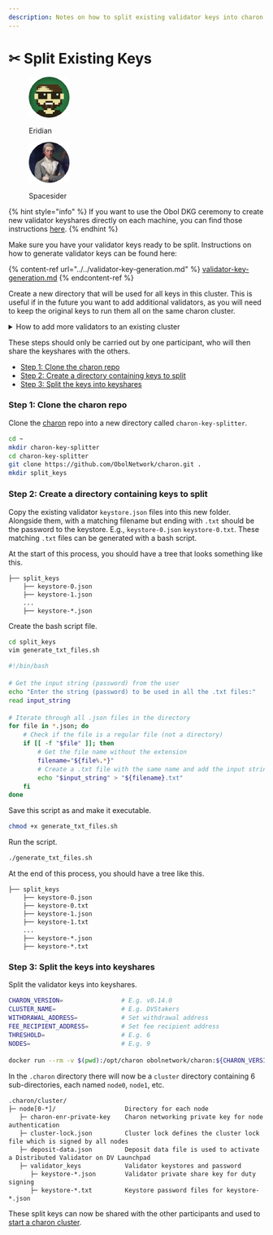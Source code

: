 ```yaml
---
description: Notes on how to split existing validator keys into charon keyshares.
---
```


# ✂ Split Existing Keys

<div>

<figure><img src="https://raw.githubusercontent.com/DVStakers/docs/main/.gitbook/assets/Eridian.png" alt=""><figcaption><p>Eridian</p></figcaption></figure>

 

<figure><img src="../../../.gitbook/assets/Spacesider.png" alt=""><figcaption><p>Spacesider</p></figcaption></figure>

</div>

{% hint style="info" %}
If you want to use the Obol DKG ceremony to create new validator keyshares directly on each machine, you can find those instructions [here](obol-dkg-ceremony.md).
{% endhint %}

Make sure you have your validator keys ready to be split. Instructions on how to generate validator keys can be found here:

{% content-ref url="../../validator-key-generation.md" %}
[validator-key-generation.md](../../validator-key-generation.md)
{% endcontent-ref %}

Create a new directory that will be used for all keys in this cluster. This is useful if in the future you want to add additional validators, as you will need to keep the original keys to run them all on the same charon cluster.

<details>

<summary>How to add more validators to an existing cluster</summary>

To add more keys, add the additional keys to the existing keys in the `split_keys` directory, repeating [Step 2](split-existing-keys.md#step-2-create-a-directory-containing-keys-to-split) and [Step 3](split-existing-keys.md#step-3-split-the-keys-into-keyshares).

Before.

```
├── split_keys
    ├── keystore-0.json        # Two existing validator keys
    ├── keystore-0.txt
    ├── keystore-1.json
    ├── keystore-1.txt
```

After.

```
├── split_keys
    ├── keystore-0.json        # Two existing validator keys
    ├── keystore-0.txt
    ├── keystore-1.json
    ├── keystore-1.txt
    ├── keystore-2.json        # Two new validator keys
    ├── keystore-2.txt
    ├── keystore-3.json
    ├── keystore-3.txt
```

</details>

These steps should only be carried out by one participant, who will then share the keyshares with the others.

* [Step 1: Clone the charon repo](split-existing-keys.md#step-1-clone-the-charon-repo)
* [Step 2: Create a directory containing keys to split](split-existing-keys.md#step-2-create-a-directory-containing-keys-to-split)
* [Step 3: Split the keys into keyshares](split-existing-keys.md#step-3-split-the-keys-into-keyshares)

### Step 1: Clone the charon repo

Clone the [charon](https://github.com/ObolNetwork/charon) repo into a new directory called `charon-key-splitter`.

```bash
cd ~
mkdir charon-key-splitter
cd charon-key-splitter
git clone https://github.com/ObolNetwork/charon.git .
mkdir split_keys
```

### Step 2: Create a directory containing keys to split

Copy the existing validator `keystore.json` files into this new folder. Alongside them, with a matching filename but ending with `.txt` should be the password to the keystore. E.g., `keystore-0.json` `keystore-0.txt`. These matching `.txt` files can be generated with a bash script.

At the start of this process, you should have a tree that looks something like this.

```
├── split_keys
    ├── keystore-0.json
    ├── keystore-1.json
    ...
    ├── keystore-*.json
```

Create the bash script file.

```bash
cd split_keys
vim generate_txt_files.sh
```

```bash
#!/bin/bash

# Get the input string (password) from the user
echo "Enter the string (password) to be used in all the .txt files:"
read input_string

# Iterate through all .json files in the directory
for file in *.json; do
    # Check if the file is a regular file (not a directory)
    if [[ -f "$file" ]]; then
        # Get the file name without the extension
        filename="${file%.*}"
        # Create a .txt file with the same name and add the input string to it
        echo "$input_string" > "${filename}.txt"
    fi
done
```

Save this script as and make it executable.

```bash
chmod +x generate_txt_files.sh
```

Run the script.

```bash
./generate_txt_files.sh
```

At the end of this process, you should have a tree like this.

```
├── split_keys
    ├── keystore-0.json
    ├── keystore-0.txt
    ├── keystore-1.json
    ├── keystore-1.txt
    ...
    ├── keystore-*.json
    ├── keystore-*.txt
```

### Step 3: Split the keys into keyshares

Split the validator keys into keyshares.

```bash
CHARON_VERSION=                # E.g. v0.14.0
CLUSTER_NAME=                  # E.g. DVStakers
WITHDRAWAL_ADDRESS=            # Set withdrawal address
FEE_RECIPIENT_ADDRESS=         # Set fee recipient address
THRESHOLD=                     # E.g. 6
NODES=                         # E.g. 9                

docker run --rm -v $(pwd):/opt/charon obolnetwork/charon:${CHARON_VERSION} create cluster --name="${CLUSTER_NAME}" --withdrawal-addresses="${WITHDRAWAL_ADDRESS}" --fee-recipient-addresses="${FEE_RECIPIENT_ADDRESS}" --split-existing-keys --split-keys-dir=/opt/charon/split_keys --threshold ${THRESHOLD} --nodes ${NODES}
```

In the `.charon` directory there will now be a `cluster` directory containing 6 sub-directories, each named `node0`, `node1`, etc.&#x20;

```
.charon/cluster/
├─ node[0-*]/                   Directory for each node
   ├─ charon-enr-private-key    Charon networking private key for node authentication
   ├─ cluster-lock.json         Cluster lock defines the cluster lock file which is signed by all nodes
   ├─ deposit-data.json         Deposit data file is used to activate a Distributed Validator on DV Launchpad
   ├─ validator_keys            Validator keystores and password
      ├─ keystore-*.json        Validator private share key for duty signing
      ├─ keystore-*.txt         Keystore password files for keystore-*.json
```

These split keys can now be shared with the other participants and used to [start a charon cluster](../).
